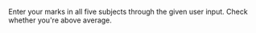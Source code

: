Enter your marks in all five subjects through the given user input.
Check whether you're above average.
